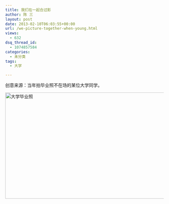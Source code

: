 ```yaml
---
title: 我们在一起合过影
author: 陈 三
layout: post
date: 2013-02-10T06:03:55+00:00
url: /we-picture-together-when-young.html
views:
  - 632
dsq_thread_id:
  - 1074857584
categories:
  - 未分类
tags:
  - 大学

---
```

创意来源：当年拍毕业照不在场的某位大学同学。

[<img src="https://www.zfanw.com/blog/wp-content/uploads/2013/02/0-300x169.png" alt="大学毕业照" width="600" height="338" class="alignnone size-medium wp-image-7999" srcset="https://www.zfanw.com/blog/wp-content/uploads/2013/02/0-300x169.png 300w, https://www.zfanw.com/blog/wp-content/uploads/2013/02/0.png 816w" sizes="(max-width: 600px) 100vw, 600px" />][1]

 [1]: https://www.zfanw.com/blog/wp-content/uploads/2013/02/0.png